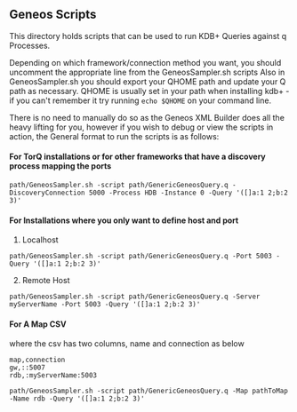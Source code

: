 ## Geneos Scripts

This directory holds scripts that can be used to run KDB+ Queries against q Processes.

Depending on which framework/connection method you want, you should uncomment the appropriate line from the GeneosSampler.sh scripts
Also in GeneosSampler.sh you should export your QHOME path and update your Q path as necessary. QHOME is usually set in your path when installing kdb+ - if you can't remember it try running `echo $QHOME` on your command line.

There is no need to manually do so as the Geneos XML Builder does all the heavy lifting for you, however if you wish to debug or view the scripts in action, the General format to run the scripts is as follows:

#### For TorQ installations or for other frameworks that have a discovery process mapping the ports
```
path/GeneosSampler.sh -script path/GenericGeneosQuery.q -DiscoveryConnection 5000 -Process HDB -Instance 0 -Query '([]a:1 2;b:2 3)'
```

#### For Installations where you only want to define host and port
1. Localhost
```
path/GeneosSampler.sh -script path/GenericGeneosQuery.q -Port 5003 -Query '([]a:1 2;b:2 3)'
```
2. Remote Host
```
path/GeneosSampler.sh -script path/GenericGeneosQuery.q -Server myServerName -Port 5003 -Query '([]a:1 2;b:2 3)'
```
#### For A Map CSV 

where the csv has two columns, name and connection as below

```
map,connection
gw,::5007
rdb,:myServerName:5003
```
```
path/GeneosSampler.sh -script path/GenericGeneosQuery.q -Map pathToMap -Name rdb -Query '([]a:1 2;b:2 3)'
```
